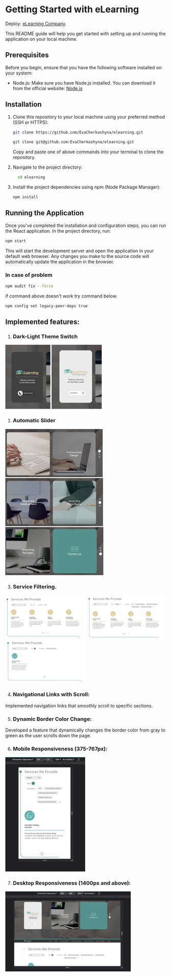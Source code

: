

# Getting Started with eLearning
Deploy: [eLearning Company](https://elearning-sepia-eight.vercel.app/).

This README guide will help you get started with setting up and running the application on your local machine.

## Prerequisites

Before you begin, ensure that you have the following software installed on your system:

- Node.js: Make sure you have Node.js installed. You can download it from the official website: [Node.js](https://nodejs.org/)

## Installation

1. Clone this repository to your local machine using your preferred method (SSH or HTTPS):

   ```bash
   git clone https://github.com/EvaCherkashyna/elearning.git
   ```
   ```bash
   git clone git@github.com:EvaCherkashyna/elearning.git
   ```
   Copy and paste one of above commands into your terminal to clone the repository.

2. Navigate to the project directory:
  
    ```bash
      cd elearning
    ```

3. Install the project dependencies using npm (Node Package Manager):
   
    ```bash
    npm install
    ```

## Running the Application

Once you've completed the installation and configuration steps, you can run the React application. In the project directory, run:

  ```bash
  npm start
  ```
    
This will start the development server and open the application in your default web browser. Any changes you make to the source code will automatically update the application in the browser.


### In case of problem

  ```bash
  npm audit fix --force
  ```

if command above doesn't work try command below.

```bash
npm config set legacy-peer-deps true 
```


## Implemented features:

1. ### Dark-Light Theme Switch
  
  <img height="200px" src="src/readmeFor/dark.png"/>
  <img height="200px" src="src/readmeFor/light.png"/>

1. ### Automatic Slider 
   
 <img height="150px" src="src/readmeFor/slider1.png"/>
  <img height="150px" src="src/readmeFor/slider2.png"/>
  <img height="150px" src="src/readmeFor/slider3.png"/>

3. ### Service Filtering.
 <img width="250px" src="src/readmeFor/serviceNone.png"/>
  <img width="250px" src="src/readmeFor/serviceAll.png"/>
  <img width="250px" src="src/readmeFor/serviceChoosed.png"/>
  
4. ### Navigational Links with Scroll: 
Implemented navigation links that smoothly scroll to specific sections.

5. ### Dynamic Border Color Change: 
Developed a feature that dynamically changes the border color from gray to green as the user scrolls down the page.

6. ### Mobile Responsiveness (375-767px): 

  <img width="250px" src="src/readmeFor/mobile.png"/>

7. ### Desktop Responsiveness (1400px and above): 
  <img height="250px" src="src/readmeFor/desktop.png"/>
